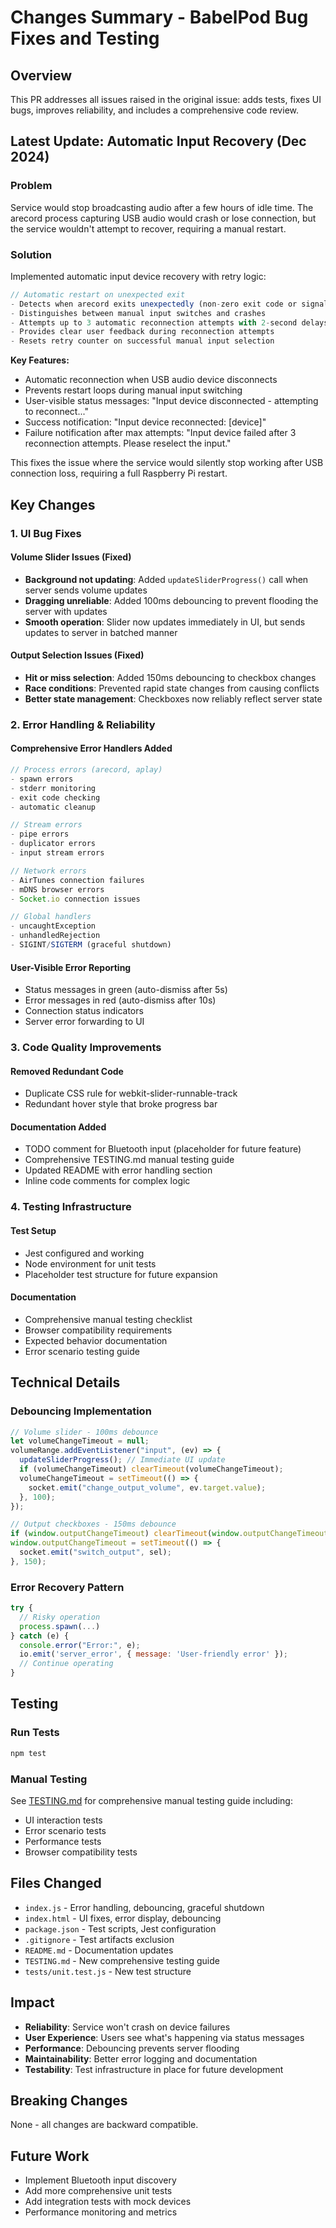 # Changes Summary - BabelPod Bug Fixes and Testing

## Overview
This PR addresses all issues raised in the original issue: adds tests, fixes UI bugs, improves reliability, and includes a comprehensive code review.

## Latest Update: Automatic Input Recovery (Dec 2024)

### Problem
Service would stop broadcasting audio after a few hours of idle time. The arecord process capturing USB audio would crash or lose connection, but the service wouldn't attempt to recover, requiring a manual restart.

### Solution
Implemented automatic input device recovery with retry logic:

```javascript
// Automatic restart on unexpected exit
- Detects when arecord exits unexpectedly (non-zero exit code or signal)
- Distinguishes between manual input switches and crashes
- Attempts up to 3 automatic reconnection attempts with 2-second delays
- Provides clear user feedback during reconnection attempts
- Resets retry counter on successful manual input selection
```

**Key Features:**
- Automatic reconnection when USB audio device disconnects
- Prevents restart loops during manual input switching
- User-visible status messages: "Input device disconnected - attempting to reconnect..."
- Success notification: "Input device reconnected: [device]"
- Failure notification after max attempts: "Input device failed after 3 reconnection attempts. Please reselect the input."

This fixes the issue where the service would silently stop working after USB connection loss, requiring a full Raspberry Pi restart.

## Key Changes

### 1. UI Bug Fixes

#### Volume Slider Issues (Fixed)
- **Background not updating**: Added `updateSliderProgress()` call when server sends volume updates
- **Dragging unreliable**: Added 100ms debouncing to prevent flooding the server with updates
- **Smooth operation**: Slider now updates immediately in UI, but sends updates to server in batched manner

#### Output Selection Issues (Fixed)
- **Hit or miss selection**: Added 150ms debouncing to checkbox changes
- **Race conditions**: Prevented rapid state changes from causing conflicts
- **Better state management**: Checkboxes now reliably reflect server state

### 2. Error Handling & Reliability

#### Comprehensive Error Handlers Added
```javascript
// Process errors (arecord, aplay)
- spawn errors
- stderr monitoring
- exit code checking
- automatic cleanup

// Stream errors
- pipe errors
- duplicator errors
- input stream errors

// Network errors
- AirTunes connection failures
- mDNS browser errors
- Socket.io connection issues

// Global handlers
- uncaughtException
- unhandledRejection
- SIGINT/SIGTERM (graceful shutdown)
```

#### User-Visible Error Reporting
- Status messages in green (auto-dismiss after 5s)
- Error messages in red (auto-dismiss after 10s)
- Connection status indicators
- Server error forwarding to UI

### 3. Code Quality Improvements

#### Removed Redundant Code
- Duplicate CSS rule for webkit-slider-runnable-track
- Redundant hover style that broke progress bar

#### Documentation Added
- TODO comment for Bluetooth input (placeholder for future feature)
- Comprehensive TESTING.md manual testing guide
- Updated README with error handling section
- Inline code comments for complex logic

### 4. Testing Infrastructure

#### Test Setup
- Jest configured and working
- Node environment for unit tests
- Placeholder test structure for future expansion

#### Documentation
- Comprehensive manual testing checklist
- Browser compatibility requirements
- Expected behavior documentation
- Error scenario testing guide

## Technical Details

### Debouncing Implementation
```javascript
// Volume slider - 100ms debounce
let volumeChangeTimeout = null;
volumeRange.addEventListener("input", (ev) => {
  updateSliderProgress(); // Immediate UI update
  if (volumeChangeTimeout) clearTimeout(volumeChangeTimeout);
  volumeChangeTimeout = setTimeout(() => {
    socket.emit("change_output_volume", ev.target.value);
  }, 100);
});

// Output checkboxes - 150ms debounce
if (window.outputChangeTimeout) clearTimeout(window.outputChangeTimeout);
window.outputChangeTimeout = setTimeout(() => {
  socket.emit("switch_output", sel);
}, 150);
```

### Error Recovery Pattern
```javascript
try {
  // Risky operation
  process.spawn(...)
} catch (e) {
  console.error("Error:", e);
  io.emit('server_error', { message: 'User-friendly error' });
  // Continue operating
}
```

## Testing

### Run Tests
```bash
npm test
```

### Manual Testing
See [TESTING.md](TESTING.md) for comprehensive manual testing guide including:
- UI interaction tests
- Error scenario tests
- Performance tests
- Browser compatibility tests

## Files Changed
- `index.js` - Error handling, debouncing, graceful shutdown
- `index.html` - UI fixes, error display, debouncing
- `package.json` - Test scripts, Jest configuration
- `.gitignore` - Test artifacts exclusion
- `README.md` - Documentation updates
- `TESTING.md` - New comprehensive testing guide
- `tests/unit.test.js` - New test structure

## Impact
- **Reliability**: Service won't crash on device failures
- **User Experience**: Users see what's happening via status messages
- **Performance**: Debouncing prevents server flooding
- **Maintainability**: Better error logging and documentation
- **Testability**: Test infrastructure in place for future development

## Breaking Changes
None - all changes are backward compatible.

## Future Work
- Implement Bluetooth input discovery
- Add more comprehensive unit tests
- Add integration tests with mock devices
- Performance monitoring and metrics
